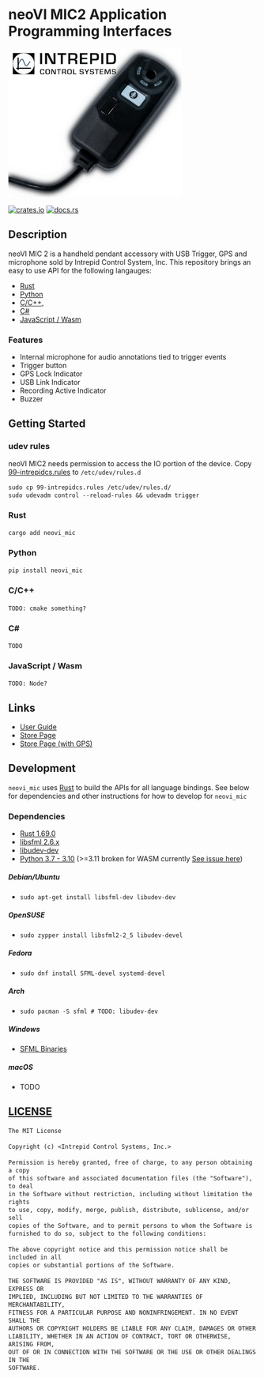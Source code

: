 # neoVI MIC2 Application Programming Interfaces



![neoVI MIC2 Picture](neoVI-MIC-2.png)

[![crates.io](https://img.shields.io/crates/v/neovi-mic.svg)](https://crates.io/crates/neovi_mic)
[![docs.rs](https://docs.rs/neovi_mic/badge.svg)](https://docs.rs/neovi_mic/)
<!-- [![CI](https://github.com/intrepidcs/neovi_mic/workflows/CI/badge.svg)](https://github.com/intrepidcs/neovi_mic/actions) -->

## **Description**

neoVI MIC 2 is a handheld pendant accessory with USB Trigger, GPS and microphone sold by Intrepid Control System, Inc. This repository brings an easy to use API for the following langauges:

- [Rust](https://www.rust-lang.org/)
- [Python](https://www.python.org)
- [C/C++](https://en.wikipedia.org/wiki/C_(programming_language)),
- [C#](https://en.wikipedia.org/wiki/C_Sharp_(programming_language))
- [JavaScript / Wasm](https://webassembly.org/)


### Features
- Internal microphone for audio annotations tied to trigger events
- Trigger button
- GPS Lock Indicator 
- USB Link Indicator
- Recording Active Indicator
- Buzzer

## **Getting Started**


### udev rules

neoVI MIC2 needs permission to access the IO portion of the device.
Copy [99-intrepidcs.rules](99-intrepidcs.rules) to `/etc/udev/rules.d`
```
sudo cp 99-intrepidcs.rules /etc/udev/rules.d/
sudo udevadm control --reload-rules && udevadm trigger
```

### **Rust**

`cargo add neovi_mic`

### **Python**

`pip install neovi_mic`


### **C/C++**

`TODO: cmake something?`


### **C#**

`TODO`


### **JavaScript / Wasm**

`TODO: Node?`


## **Links**

- [User Guide](https://cdn.intrepidcs.net/guides/neoVI-MIC2/)
- [Store Page](https://store.intrepidcs.com/product/neovi-mic-2)
- [Store Page (with GPS)](https://store.intrepidcs.com/product/neovi-mic-2-gps)


## **Development**

`neovi_mic` uses [Rust](https://www.rust-lang.org/) to build the APIs for all language bindings. See below for dependencies and other instructions for how to develop for `neovi_mic`

### **Dependencies**

- [Rust 1.69.0](https://www.rust-lang.org/)
- [libsfml 2.6.x](http://www.sfml-dev.org/)
- [libudev-dev](https://pkgs.org/search/?q=libudev-dev)
- [Python 3.7 - 3.10](http://python.org) (>=3.11 broken for WASM currently [See issue here](https://github.com/wasmerio/wasmer-python/issues/696))

##### Debian/Ubuntu
- ```sudo apt-get install libsfml-dev libudev-dev```

##### OpenSUSE

- ```sudo zypper install libsfml2-2_5 libudev-devel```

##### Fedora

- ```sudo dnf install SFML-devel systemd-devel```

##### Arch

- ```sudo pacman -S sfml # TODO: libudev-dev```

##### Windows

- [SFML Binaries](https://www.sfml-dev.org/download/sfml/2.6.0/)

##### macOS

- TODO

## **[LICENSE](LICENSE)**

```
The MIT License

Copyright (c) <Intrepid Control Systems, Inc.>

Permission is hereby granted, free of charge, to any person obtaining a copy
of this software and associated documentation files (the "Software"), to deal
in the Software without restriction, including without limitation the rights
to use, copy, modify, merge, publish, distribute, sublicense, and/or sell
copies of the Software, and to permit persons to whom the Software is
furnished to do so, subject to the following conditions:

The above copyright notice and this permission notice shall be included in all
copies or substantial portions of the Software.

THE SOFTWARE IS PROVIDED "AS IS", WITHOUT WARRANTY OF ANY KIND, EXPRESS OR
IMPLIED, INCLUDING BUT NOT LIMITED TO THE WARRANTIES OF MERCHANTABILITY,
FITNESS FOR A PARTICULAR PURPOSE AND NONINFRINGEMENT. IN NO EVENT SHALL THE
AUTHORS OR COPYRIGHT HOLDERS BE LIABLE FOR ANY CLAIM, DAMAGES OR OTHER
LIABILITY, WHETHER IN AN ACTION OF CONTRACT, TORT OR OTHERWISE, ARISING FROM,
OUT OF OR IN CONNECTION WITH THE SOFTWARE OR THE USE OR OTHER DEALINGS IN THE
SOFTWARE.
```